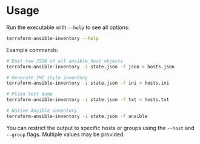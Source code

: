 # Usage

Run the executable with `--help` to see all options:

```bash
terraform-ansible-inventory --help
```

Example commands:

```bash
# Emit raw JSON of all ansible_host objects
terraform-ansible-inventory -i state.json -f json > hosts.json

# Generate INI style inventory
terraform-ansible-inventory -i state.json -f ini > hosts.ini

# Plain text dump
terraform-ansible-inventory -i state.json -f txt > hosts.txt

# Native Ansible inventory
terraform-ansible-inventory -i state.json -f ansible
```

You can restrict the output to specific hosts or groups using the `--host` and
`--group` flags. Multiple values may be provided.

